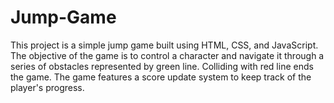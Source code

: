 # Jump-Game
This project is a simple jump game built using HTML, CSS, and JavaScript. The objective of the game is to control a character and navigate it through a series of obstacles represented by green line. Colliding with red line ends the game. The game features a score update system to keep track of the player's progress.
